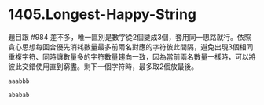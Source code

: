 # 1405.Longest-Happy-String

題目跟 #984 差不多，唯一區別是數字從2個變成3個，套用同一思路就行。依照貪心思想每回合優先消耗數量最多前兩名對應的字符彼此間隔，避免出現3個相同重複字符、同時讓數量多的字符數量趨向一致，因為當前兩名數量一樣時，可以將彼此交錯使用直到窮盡。剩下一個字符時，最多取2個放最後。

```
aaabbb

ababab
```
